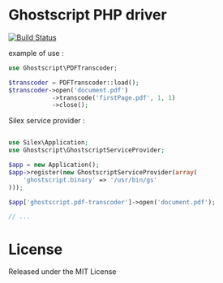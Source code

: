 # Ghostscript PHP driver

[![Build Status](https://secure.travis-ci.org/alchemy-fr/Ghostscript-PHP.png)](http://travis-ci.org/alchemy-fr/Ghostscript-PHP)

example of use :

```php
use Ghostscript\PDFTranscoder;

$transcoder = PDFTranscoder::load();
$transcoder->open('document.pdf')
            ->transcode('firstPage.pdf', 1, 1)
            ->close();
```

Silex service provider :

```php

use Silex\Application;
use Ghostscript\GhostscriptServiceProvider;

$app = new Application();
$app->register(new GhostscriptServiceProvider(array(
    'ghostscript.binary' => '/usr/bin/gs'
)));

$app['ghostscript.pdf-transcoder']->open('document.pdf');

// ...

```



# License

Released under the MIT License
